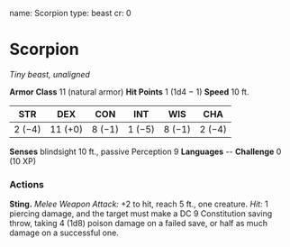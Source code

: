name: Scorpion
type: beast
cr: 0


# Scorpion
_Tiny beast, unaligned_

**Armor Class** 11 (natural armor)
**Hit Points** 1 (1d4 − 1)
**Speed** 10 ft.

| STR     | DEX     | CON     | INT     | WIS     | CHA     |
|---------|---------|---------|---------|---------|---------|
| 2 (−4)  | 11 (+0) | 8 (−1)  | 1 (−5)  | 8 (−1)  | 2 (−4)  |

**Senses** blindsight 10 ft., passive Perception 9
**Languages** --
**Challenge** 0 (10 XP)

### Actions
**Sting.** _Melee Weapon Attack:_ +2 to hit, reach 5 ft., one creature. _Hit:_ 1 piercing damage, and the target must make a DC 9 Constitution saving throw, taking 4 (1d8) poison damage on a failed save, or half as much damage on a successful one.
